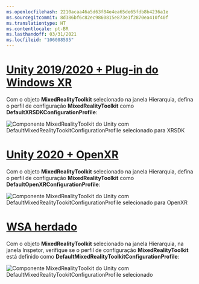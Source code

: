 ```yaml
---
ms.openlocfilehash: 2210acaa46a5d63f84e4ea65de65fdb8b4236a1e
ms.sourcegitcommit: 8d386bf6c82ec9860815e873e1f2870ea410f40f
ms.translationtype: HT
ms.contentlocale: pt-BR
ms.lasthandoff: 03/31/2021
ms.locfileid: "106088595"
---
```

# <a name="unity-20192020--windows-xr-plugin"></a>[Unity 2019/2020 + Plug-in do Windows XR](#tab/winxr)

Com o objeto **MixedRealityToolkit** selecionado na janela Hierarquia, defina o perfil de configuração **MixedRealityToolkit** como **DefaultXRSDKConfigurationProfile**:

![Componente MixedRealityToolkit do Unity com DefaultMixedRealityTookitConfigurationProfile selecionado para XRSDK](../images/mr-learning-base/base-02-section6-step1-3xrsdk.png)

# <a name="unity-2020--openxr"></a>[Unity 2020 + OpenXR](#tab/openxr)
Com o objeto **MixedRealityToolkit** selecionado na janela Hierarquia, defina o perfil de configuração **MixedRealityToolkit** como **DefaultOpenXRConfigurationProfile**:

![Componente MixedRealityToolkit do Unity com DefaultMixedRealityTookitConfigurationProfile selecionado para OpenXR](../images/mr-learning-base/base-02-section6-step1-3openxr.png)

# <a name="legacy-wsa"></a>[WSA herdado](#tab/wsa)

Com o objeto **MixedRealityToolkit** selecionado na janela Hierarquia, na janela Inspetor, verifique se o perfil de configuração **MixedRealityToolkit** está definido como **DefaultMixedRealityToolkitConfigurationProfile**:

![Componente MixedRealityToolkit do Unity com DefaultMixedRealityTookitConfigurationProfile selecionado](../images/mr-learning-base/base-02-section6-step1-3.png)
